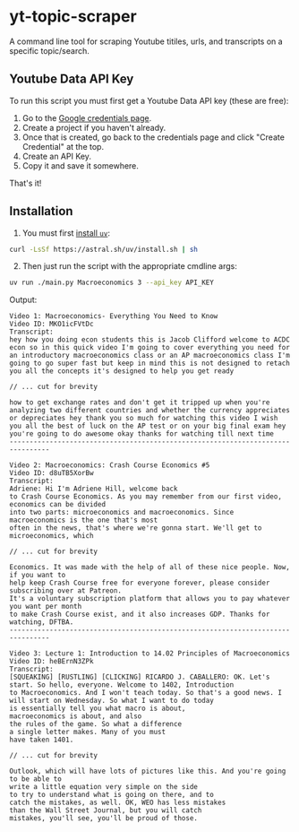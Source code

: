 # yt-topic-scraper
A command line tool for scraping Youtube titiles, urls, and transcripts on a specific topic/search.

## Youtube Data API Key
To run this script you must first get a Youtube Data API key (these are free):

1. Go to the [Google credentials page](https://console.cloud.google.com/apis/credentials).
2. Create a project if you haven't already.
3. Once that is created, go back to the credentials page and click "Create Credential" at the top.
4. Create an API Key.
5. Copy it and save it somewhere.

That's it!

## Installation
1. You must first [install `uv`](https://docs.astral.sh/uv/getting-started/installation/):
```sh
curl -LsSf https://astral.sh/uv/install.sh | sh
```

2. Then just run the script with the appropriate cmdline args:
```sh
uv run ./main.py Macroeconomics 3 --api_key API_KEY
```

Output:
```
Video 1: Macroeconomics- Everything You Need to Know
Video ID: MKO1icFVtDc
Transcript:
hey how you doing econ students this is Jacob Clifford welcome to ACDC econ so in this quick video I'm going to cover everything you need for an introductory macroeconomics class or an AP macroeconomics class I'm going to go super fast but keep in mind this is not designed to retach you all the concepts it's designed to help you get ready

// ... cut for brevity

how to get exchange rates and don't get it tripped up when you're analyzing two different countries and whether the currency appreciates or depreciates hey thank you so much for watching this video I wish you all the best of luck on the AP test or on your big final exam hey you're going to do awesome okay thanks for watching till next time
--------------------------------------------------------------------------------

Video 2: Macroeconomics: Crash Course Economics #5
Video ID: d8uTB5XorBw
Transcript:
Adriene: Hi I'm Adriene Hill, welcome back
to Crash Course Economics. As you may remember from our first video, economics can be divided
into two parts: microeconomics and macroeconomics. Since macroeconomics is the one that's most
often in the news, that's where we're gonna start. We'll get to microeconomics, which

// ... cut for brevity

Economics. It was made with the help of all of these nice people. Now, if you want to
help keep Crash Course free for everyone forever, please consider subscribing over at Patreon.
It's a voluntary subscription platform that allows you to pay whatever you want per month
to make Crash Course exist, and it also increases GDP. Thanks for watching, DFTBA.
--------------------------------------------------------------------------------

Video 3: Lecture 1: Introduction to 14.02 Principles of Macroeconomics
Video ID: heBErnN3ZPk
Transcript:
[SQUEAKING] [RUSTLING] [CLICKING] RICARDO J. CABALLERO: OK. Let's start. So hello, everyone. Welcome to 1402, Introduction
to Macroeconomics. And I won't teach today. So that's a good news. I will start on Wednesday. So what I want to do today
is essentially tell you what macro is about,
macroeconomics is about, and also
the rules of the game. So what a difference
a single letter makes. Many of you must
have taken 1401.

// ... cut for brevity

Outlook, which will have lots of pictures like this. And you're going to be able to
write a little equation very simple on the side
to try to understand what is going on there, and to
catch the mistakes, as well. OK, WEO has less mistakes
than the Wall Street Journal, but you will catch
mistakes, you'll see, you'll be proud of those.
```
